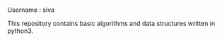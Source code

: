#####
Username : siva

This repository contains basic algorithms and data structures written in python3.

#####